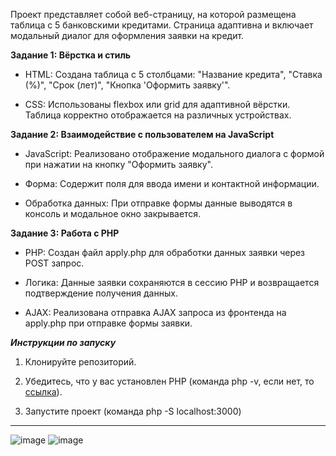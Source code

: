 Проект представляет собой веб-страницу, на которой размещена таблица с 5 банковскими кредитами. Страница адаптивна и включает модальный диалог для оформления заявки на кредит.


**Задание 1: Вёрстка и стиль**

- HTML: Создана таблица с 5 столбцами: "Название кредита", "Ставка (%)", "Срок (лет)", "Кнопка 'Оформить заявку'".


- CSS: Использованы flexbox или grid для адаптивной вёрстки. Таблица корректно отображается на различных устройствах.


**Задание 2: Взаимодействие с пользователем на JavaScript**

- JavaScript: Реализовано отображение модального диалога с формой при нажатии на кнопку "Оформить заявку".


- Форма: Содержит поля для ввода имени и контактной информации.


- Обработка данных: При отправке формы данные выводятся в консоль и модальное окно закрывается.


**Задание 3: Работа с PHP**

- PHP: Создан файл apply.php для обработки данных заявки через POST запрос.


- Логика: Данные заявки сохраняются в сессию PHP и возвращается подтверждение получения данных.


- AJAX: Реализована отправка AJAX запроса из фронтенда на apply.php при отправке формы заявки.


***Инструкции по запуску***

1. Клонируйте репозиторий.

2. Убедитесь, что у вас установлен PHP (команда php -v, если нет, то [ссылка](https://www.php.net/manual/en/install.php)).

3. Запустите проект (команда php -S localhost:3000)

---

![image](https://github.com/user-attachments/assets/5e7ab56e-2686-42bd-b92e-92285a52cee4)
![image](https://github.com/user-attachments/assets/8810e6dc-9a64-4aa4-b061-19626fc33937)

